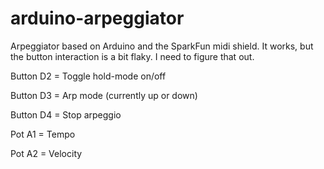 arduino-arpeggiator
===================

Arpeggiator based on Arduino and the SparkFun midi shield. 
It works, but the button interaction is a bit flaky. I need to figure that out.


Button D2 = Toggle hold-mode on/off

Button D3 = Arp mode (currently up or down)

Button D4 = Stop arpeggio


Pot A1 = Tempo

Pot A2 = Velocity
